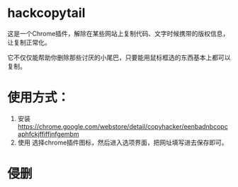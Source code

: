 # hackcopytail
这是一个Chrome插件，解除在某些网站上复制代码、文字时候携带的版权信息，让复制正常化。

它不仅仅能帮助你删除那些讨厌的小尾巴，只要能用鼠标框选的东西基本上都可以复制。

# 使用方式：
1. 安装 https://chrome.google.com/webstore/detail/copyhacker/eenbadnbcopcaphfckjffiffjnfgembm
2. 使用 选择chrome插件图标，然后进入选项界面，把网址填写进去保存即可。

# 侵删
